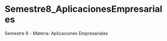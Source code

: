 Semestre8_AplicacionesEmpresariales
===================================

Semestre 8 - Materia: Aplicaciones Empresariales
